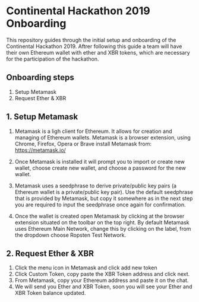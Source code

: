 # Continental Hackathon 2019 Onboarding
This repository guides through the initial setup and onboarding of the Continental Hackathon 2019. Aftrer following this guide a team will have their own Ethereum wallet with ether and XBR tokens, which are necessary for the participation of the hackathon.

## Onboarding steps
1. Setup Metamask
2. Request Ether & XBR


## 1. Setup Metamask
1. Metamask is a ligh client for Ethereum. It allows for creation and managing of Ethereum wallets. Metamask is a browser extension, using Chrome, Firefox, Opera or Brave install Metamask from: https://metamask.io/
2. Once Metamask is installed it will prompt you to import or create new wallet, choose create new wallet, and choose a password for the new wallet.
3. Metamask uses a seedphrase to derive private/public key pairs (a Ethereum wallet is a private/public key pair). Use the default seedphrase that is provided by Metamask, but copy it somewhere as in the next step you are required to input the seedphrase once again for confirmation. 

4. Once the wallet is created open Metamask by clicking at the browser extension situated on the toolbar on the top right. By default Metamask uses Ethereum Main Network, change this by clicking on the label, from the dropdown choose Ropsten Test Network.


## 2. Request Ether & XBR
1. Click the menu icon in Metamask and click add new token
2. Click Custom Token, copy paste the XBR Token address and click next.
3. From Metamask, copy your Ethereum address and paste it on the chat.
4. We will send you Ether and XBR Token, soon you will see your Ether and XBR Token balance updated.

